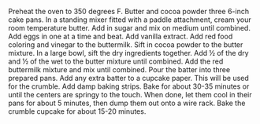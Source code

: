 Preheat the oven to 350 degrees F. Butter and cocoa powder three 6-inch cake pans.
In a standing mixer fitted with a paddle attachment, cream your room temperature butter. Add in sugar and mix on medium until combined.
Add eggs in one at a time and beat. Add vanilla extract.
Add red food coloring and vinegar to the buttermilk.
Sift in cocoa powder to the butter mixture.
In a large bowl, sift the dry ingredients together.
Add ½ of the dry and ½ of the wet to the butter mixture until combined.
Add the red buttermilk mixture and mix until combined.
Pour the batter into three prepared pans. Add any extra batter to a cupcake paper. This will be used for the crumble. Add damp baking strips. 
Bake for about 30-35 minutes or until the centers are springy to the touch. When done, let them cool in their pans for about 5 minutes, then dump them out onto a wire rack.
Bake the crumble cupcake for about 15-20 minutes.